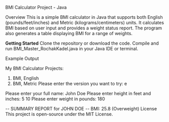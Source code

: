 BMI Calculator Project - Java

Overview
This is a simple BMI calculator in Java that supports both English (pounds/feet/inches) and Metric (kilograms/centimeters) units. It calculates BMI based on user input and provides a weight status report. The program also generates a table displaying BMI for a range of weights.

**Getting Started**
Clone the repository or download the code.
Compile and run BMI_Master_RochakKadel.java in your Java IDE or terminal.


Example Output

My BMI Calculator Projects:
  1. BMI, English
  2. BMI, Metric
Please enter the version you want to try: e

Please enter your full name: John Doe
Please enter height in feet and inches: 5 10
Please enter weight in pounds: 180

-- SUMMARY REPORT for JOHN DOE
-- BMI: 25.8 (Overweight)
License
This project is open-source under the MIT License.

